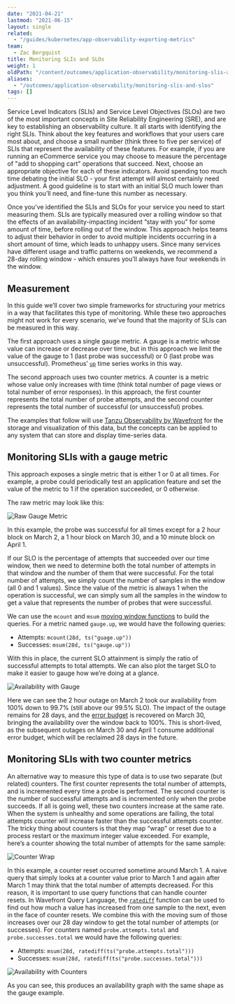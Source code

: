 ```yaml
---
date: "2021-04-21"
lastmod: "2021-06-15"
layout: single
related:
  - "/guides/kubernetes/app-observability-exporting-metrics"
team:
  - Zac Bergquist
title: Monitoring SLIs and SLOs
weight: 1
oldPath: "/content/outcomes/application-observability/monitoring-slis-and-slos.md"
aliases:
  - "/outcomes/application-observability/monitoring-slis-and-slos"
tags: []
---
```


Service Level Indicators (SLIs) and Service Level Objectives (SLOs) are two of
the most important concepts in Site Reliability Engineering (SRE), and are key
to establishing an observability culture. It all starts with identifying the
right SLIs. Think about the key features and workflows that your users care most
about, and choose a small number (think three to five per service) of SLIs that
represent the availability of these features. For example, if you are running an
eCommerce service you may choose to measure the percentage of "add to shopping
cart" operations that succeed. Next, choose an appropriate objective for each of
these indicators. Avoid spending too much time debating the initial SLO - your
first attempt will almost certainly need adjustment. A good guideline is to
start with an initial SLO much lower than you think you’ll need, and fine-tune
this number as necessary.

Once you’ve identified the SLIs and SLOs for your service you need to start
measuring them. SLIs are typically measured over a rolling window so that the
effects of an availability-impacting incident “stay with you” for some amount of
time, before rolling out of the window. This approach helps teams to adjust
their behavior in order to avoid multiple incidents occurring in a short amount
of time, which leads to unhappy users. Since many services have different usage
and traffic patterns on weekends, we recommend a 28-day rolling window - which
ensures you’ll always have four weekends in the window.

## Measurement

In this guide we’ll cover two simple frameworks for structuring your metrics in
a way that facilitates this type of monitoring. While these two approaches might
not work for every scenario, we’ve found that the majority of SLIs can be
measured in this way.

The first approach uses a single gauge metric. A gauge is a metric whose value
can increase or decrease over time, but in this approach we limit the value of
the gauge to 1 (last probe was successful) or 0 (last probe was unsuccessful).
Prometheus’ [`up`](https://prometheus.io/docs/concepts/jobs_instances/) time
series works in this way.

The second approach uses two counter metrics. A counter is a metric whose value
only increases with time (think total number of page views or total number of
error responses). In this approach, the first counter represents the total
number of probe attempts, and the second counter represents the total number of
successful (or unsuccessful) probes.

The examples that follow will use
[Tanzu Observability by Wavefront](https://tanzu.vmware.com/observability) for
the storage and visualization of this data, but the concepts can be applied to
any system that can store and display time-series data.

## Monitoring SLIs with a gauge metric

This approach exposes a single metric that is either 1 or 0 at all times. For
example, a probe could periodically test an application feature and set the
value of the metric to 1 if the operation succeeded, or 0 otherwise.

The raw metric may look like this:

![Raw Gauge Metric](/images/outcomes/app-observability/raw-gauge.png)

In this example, the probe was successful for all times except for a 2 hour
block on March 2, a 1 hour block on March 30, and a 10 minute block on April 1.

If our SLO is the percentage of attempts that succeeded over our time window,
then we need to determine both the total number of attempts in that window and
the number of them that were successful. For the total number of attempts, we
simply count the number of samples in the window (all 0 and 1 values). Since the
value of the metric is always 1 when the operation is successful, we can simply
sum all the samples in the window to get a value that represents the number of
probes that were successful.

We can use the `mcount` and `msum`
[moving window functions](https://docs.wavefront.com/query_language_reference.html#moving-window-time-functions)
to build the queries. For a metric named `gauge.up`, we would have the following
queries:

- Attempts: `mcount(28d, ts("guage.up"))`
- Successes: `msum(28d, ts("gauge.up"))`

With this in place, the current SLO attainment is simply the ratio of
successful attempts to total attempts. We can also plot the target SLO to make
it easier to gauge how we’re doing at a glance.

![Availability with Gauge](/images/outcomes/app-observability/availability-gauge.png)

Here we can see the 2 hour outage on March 2 took our availability from 100%
down to 99.7% (still above our 99.5% SLO). The impact of the outage remains for
28 days, and the
[error budget](https://tanzu.vmware.com/content/blog/thinking-in-error-budgets-how-pivotal-s-cloud-ops-team-used-service-level-objectives-and-other-modern-sre-practices-to-improve-outcomes)
is recovered on March 30, bringing the availability over the window back to
100%. This is short-lived, as the subsequent outages on March 30 and April 1
consume additional error budget, which will be reclaimed 28 days in the future.

## Monitoring SLIs with two counter metrics

An alternative way to measure this type of data is to use two separate (but
related) counters. The first counter represents the total number of attempts,
and is incremented every time a probe is performed. The second counter is the
number of successful attempts and is incremented only when the probe succeeds.
If all is going well, these two counters increase at the same rate. When the
system is unhealthy and some operations are failing, the total attempts counter
will increase faster than the successful attempts counter. The tricky thing
about counters is that they map “wrap” or reset due to a process restart or the
maximum integer value exceeded. For example, here’s a counter showing the total
number of attempts for the same sample:

![Counter Wrap](/images/outcomes/app-observability/counter-wrap.png)

In this example, a counter reset occurred sometime around March 1. A naive query
that simply looks at a counter value prior to March 1 and again after March 1
may think that the total number of attempts decreased. For this reason, it is
important to use query functions that can handle counter resets. In Wavefront
Query Language, the [`ratediff`](https://docs.wavefront.com/ts_ratediff.html)
function can be used to find out how much a value has increased from one sample
to the next, even in the face of counter resets. We combine this with the moving
sum of those increases over our 28 day window to get the total number of
attempts (or successes). For counters named `probe.attempts.total` and
`probe.successes.total` we would have the following queries:

- Attempts: `msum(28d, ratediff(ts("probe.attempts.total")))`
- Successes: `msum(28d, ratediff(ts("probe.successes.total")))`

![Availability with Counters](/images/outcomes/app-observability/availability-counters.png)

As you can see, this produces an availability graph with the same shape as the
gauge example.
